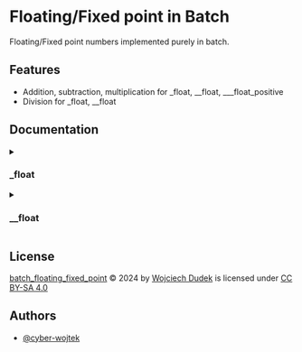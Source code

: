 
# Floating/Fixed point in Batch  

Floating/Fixed point numbers implemented purely in batch.


## Features

- Addition, subtraction, multiplication for _float, __float, ___float_positive
- Division for _float, __float



## Documentation
<details>
<summary><h3>_float</h3></summary>
<details>
<summary><h4>float</h4></summary>
The `float` function initializes a floating-point variable with a specified name and value, combining both an integer and fractional part.

Syntax:
```cmd
call :float name <whole_part> <[numerator]> <[denominator]>
```
Parameters:

- `name`        (string):  The name of the floating-point variable.
- `whole_part`  (integer): The whole number part of the value.
- `numerator`   (integer, optional): The numerator of the fractional part.
- `denominator` (integer, optional): The denominator of the fractional part.

Result: <br>
`name` floating-point variable will contain the value.

Description: <br>
This function creates a floating-point variable by combining the whole part and fractional part, calculated as:
$` \text{data}=\text{whole\_part}*32768+\frac{\text{numerator}*32768}{\text{denominator}} `$

</details>
<details>
<summary><h4>float_add</h4></summary>
The `float_add` function adds one floating-point variable to another.

Syntax:
```cmd
call :float_add first second [to]
```

Parameters:
- `first`       (string):  The name of the first floating-point variable to add (addend). If no result variable is provided, this will be updated with the result.
- `second`      (string):  The name of the second floating-point variable to add (addend).
- `to`          (string, optional):  The name of the resulting floating-point variable that will hold the sum. If not provided, `first` will be updated with the result.

Result: <br>
`to` will contain the result if provided, `first` otherwise.

Description: <br>
This function adds the value of the second floating-point variable to the first and stores the result in the variable specified by to. If no result variable (to) is provided, first will be updated with the result.

#### `float_subtract`
The float_subtract function subtracts one floating-point variable from another.

Syntax:

```cmd
call :float_subtract first second [to]
```

Parameters:
- `first` (string): The name of the first floating-point variable (minuend). If no result variable is provided, this will be updated with the result.
- `second` (string): The name of the second floating-point variable (subtrahend).
- `to` (optional, string): The name of the resulting floating-point variable that will hold the difference. If not provided, `first` will be updated with the result.

Result: <br>
`to` will contain the result if provided, `first` otherwise.

Description: <br>
This function subtracts the value of the second floating-point variable from the first and stores the result in the variable specified by to. If no result variable (to) is provided, first will be updated with the result.
</details>
<details>
<summary><h4>float_multiply</h4></summary>
The float_multiply function multiplies one floating-point variable by another.

Syntax:
```cmd
call :float_multiply first second [to]
```
Parameters:
- `first` (string): The name of the first floating-point variable (multiplicand). If no result variable is provided, this will be updated with the result.
- `second` (string): The name of the second floating-point variable (multiplier).
- `to` (optional, string): The name of the resulting floating-point variable that will hold the product. If not provided, `first` will be updated with the result.

Result: <br>
`to` will contain the result if provided, `first` otherwise.

Description: This function multiplies the values of the first and second floating-point variables and stores the result in the variable specified by to. If no result variable (to) is provided, first will be updated with the result.
</details>
<details>
<summary><h4>float_divide</h4></summary>
The float_divide function divides one floating-point variable by another.

Syntax:
```cmd
call :float_divide first second [to]
```

Parameters:
- `first` (string): The name of the first floating-point variable (dividend). If no result variable is provided, this will be updated with the result.
- `second` (string): The name of the second floating-point variable (divisor).
- `to` (optional, string): The name of the resulting floating-point variable that will hold the quotient. If not provided, `first` will be updated with the result.

Result: <br>
`to` will contain the result if provided, `first` otherwise.

Description: <br>
This function divides the value of the first floating-point variable by the value of the second floating-point variable and stores the result in the variable specified by to. If no result variable (to) is provided, first will be updated with the result.
</details>
<details>
<summary><h4>float_display</h4></summary>
The float_display function displays floating-point variable.

Syntax:
```cmd
call :float_display name
```

Parameters:
- `name` (string): The name of the floating-point variable to display.

Result: <br>
None.

Description: <br>
This function displays the value of the floating-point variable.
</details>
<details>
<summary><h4>float_display_nnl</h4></summary>
The float_display_nnl function displays floating-point variable without appending newline.

Syntax:
```cmd
call :float_display_nnl name
```

Parameters:
- `name` (string): The name of the floating-point variable to display.

Description: <br>
This function displays the value of the floating-point variable without appending newline.
</details>
<details>
<summary><h4>float_extract</h4></summary>
The float_extract function extracts floating-point variable to the provided variables.

Syntax:
```cmd
call :float_extract name dest_whole dest_frac
```

Parameters:
- `name` (string): The name of the floating-point variable to display extract.
- `dest_whole` (string): The name of variable to extract the whole part to.
- `dest_frac` (string): The name of variable to extract the fractional part to.

Result: <br>
`dest_frac` and `dest_whole` will contain the result.

Description: <br>
This function extracts the value of the floating-point variable to the provided ones.
</details>
<details>
<summary><h4>float_extract_whole</h4></summary>
The float_extract_whole function extracts whole part of floating-point variable to provided variable.

Syntax:
```cmd
call :float_extract_whole name dest
```

Parameters:
- `name` (string): The name of the floating-point variable to display extract.
- `dest` (string): The name of variable to extract the whole part to.

Result: <br>
`dest` will contain the result.

Description: <br>
This function extracts the value of the whole part of the floating-point variable to provided one.
</details>
<details>
<summary><h4>float_extract_fraction</h4></summary>
The float_extract_fraction function extracts fractional part of floating-point variable to provided variable.

Syntax:
```cmd
call :float_extract_fraction name dest
```

Parameters:
- `name` (string): The name of the floating-point variable to display extract.
- `dest` (string): The name of variable to extract the fractional part to.

Description: <br>
This function extracts the value of the fractional part of the floating-point variable to provided one.
</details>
<details>
<summary><h4>float_compare</h4></summary>
The float_compare function compares one floating-point variable to another.

Syntax:
```cmd
call :float_compare first second
```

Parameters:
- `first` (string): The name of the first floating-point variable
- `second` (string): The name of the second floating-point variable.

Result: <br>
`errorlevel` will contain the result of the comparison: 1 if greater, 0 if equal, -1 if less.

Description: <br>
This function compares the value of the first floating-point variable to the value of the second floating-point variable and stores the result in `errorlevel`: 1 if greater, 0 if equal, -1 if less.
</details>
<details>
<summary><h4>float_compare_greater</h4></summary>
The float_compare function compares one floating-point variable to another.

Syntax:
```cmd
call :float_compare_greater first second
```

Parameters:
- `first` (string): The name of the first floating-point variable
- `second` (string): The name of the second floating-point variable.

Result: <br>
`errorlevel` will contain the result of the comparison: 1 if greater, 0 otherwise.

Description: <br>
This function compares the value of the first floating-point variable to the value of the second floating-point variable and stores the result in `errorlevel`: 1 if greater, 0 otherwise.
</details>
<details>
<summary><h4>float_compare_less</h4></summary>
The float_compare function compares one floating-point variable to another.

Syntax:
```cmd
call :float_compare_less first second
```

Parameters:
- `first` (string): The name of the first floating-point variable
- `second` (string): The name of the second floating-point variable.

Result: <br>
`errorlevel` will contain the result of the comparison: 1 if less, 0 otherwise.

Description: <br>
This function compares the value of the first floating-point variable to the value of the second floating-point variable and stores the result in `errorlevel`: 1 if less, 0 otherwise.
</details>
<details>
<summary><h4>float_compare_equal</h4></summary>
The float_compare function compares one floating-point variable to another.

Syntax:
```cmd
call :float_compare_equal first second
```

Parameters:
- `first` (string): The name of the first floating-point variable
- `second` (string): The name of the second floating-point variable.

Result: <br>
`errorlevel` will contain the result of the comparison: 1 if equal, 0 otherwise.

Description: <br>
This function compares the value of the first floating-point variable to the value of the second floating-point variable and stores the result in `errorlevel`: 1 if equal, 0 otherwise.
</details>
<details>
<summary><h4>float_compare_greater_or_equal</h4></summary>
The float_compare function compares one floating-point variable to another.

Syntax:
```cmd
call :float_compare_greater_or_equal first second
```

Parameters:
- `first` (string): The name of the first floating-point variable
- `second` (string): The name of the second floating-point variable.

Result: <br>
`errorlevel` will contain the result of the comparison: 1 if greater or equal, 0 otherwise.

Description: <br>
This function compares the value of the first floating-point variable to the value of the second floating-point variable and stores the result in errorlevel: 1 if greater or equal, 0 otherwise.
</details>
<details>
<summary><h4>float_compare_less_or_equal</h4></summary>
The float_compare function compares one floating-point variable to another.

Syntax:
```cmd
call :float_compare_less_or_equal first second
```

Parameters:
- `first` (string): The name of the first floating-point variable
- `second` (string): The name of the second floating-point variable.

Result: <br>
`errorlevel` will contain the result of the comparison: 1 if less or equal, 0 otherwise.

Description: <br>
This function compares the value of the first floating-point variable to the value of the second floating-point variable and stores the result in errorlevel: 1 if greater or equal, 0 otherwise.
</details>
<details>
<summary><h4>float_compare_not_equal</h4></summary>
The float_compare function compares one floating-point variable to another.

Syntax:
```cmd
call :float_compare_not_equal first second
```

Parameters:
- `first` (string): The name of the first floating-point variable
- `second` (string): The name of the second floating-point variable.

Result: <br>
`errorlevel` will contain the result of the comparison: 1 if not equal, 0 otherwise.

Description: <br>
This function compares the value of the first floating-point variable to the value of the second floating-point variable and stores the result in errorlevel: 1 if not equal, 0 otherwise.
</details>
</details>
<details>
<summary><h3>__float</h3></summary>
<details>
<summary><h4>float</h4></summary>
The `float` function initializes a floating-point variable with a specified name and value, combining both an integer and fractional part.

Syntax:
```cmd
call :float name <whole_part> <[numerator]> <[denominator]>
```
Parameters:

- `name`        (string):  The name of the floating-point variable.
- `whole_part`  (integer): The whole number part of the value.
- `numerator`   (integer, optional): The numerator of the fractional part.
- `denominator` (integer, optional): The denominator of the fractional part.

Result: <br>
`name` floating-point variable will contain the value.

Description: <br>
This function creates a floating-point variable by combining the whole part and fractional part, calculated as:
$` \text{data}=\text{whole\_part}*32768+\frac{\text{numerator}*32768}{\text{denominator}} `$

</details>
<details>
<summary><h4>float_add</h4></summary>
The `float_add` function adds one floating-point variable to another.

Syntax:
```cmd
call :float_add first second [to]
```

Parameters:
- `first`       (string):  The name of the first floating-point variable to add (addend). If no result variable is provided, this will be updated with the result.
- `second`      (string):  The name of the second floating-point variable to add (addend).
- `to`          (string, optional):  The name of the resulting floating-point variable that will hold the sum. If not provided, `first` will be updated with the result.

Result: <br>
`to` will contain the result if provided, `first` otherwise.

Description: <br>
This function adds the value of the second floating-point variable to the first and stores the result in the variable specified by to. If no result variable (to) is provided, first will be updated with the result.

#### `float_subtract`
The float_subtract function subtracts one floating-point variable from another.

Syntax:

```cmd
call :float_subtract first second [to]
```

Parameters:
- `first` (string): The name of the first floating-point variable (minuend). If no result variable is provided, this will be updated with the result.
- `second` (string): The name of the second floating-point variable (subtrahend).
- `to` (optional, string): The name of the resulting floating-point variable that will hold the difference. If not provided, `first` will be updated with the result.

Result: <br>
`to` will contain the result if provided, `first` otherwise.

Description: <br>
This function subtracts the value of the second floating-point variable from the first and stores the result in the variable specified by to. If no result variable (to) is provided, first will be updated with the result.
</details>
<details>
<summary><h4>float_multiply</h4></summary>
The float_multiply function multiplies one floating-point variable by another.

Syntax:
```cmd
call :float_multiply first second [to]
```
Parameters:
- `first` (string): The name of the first floating-point variable (multiplicand). If no result variable is provided, this will be updated with the result.
- `second` (string): The name of the second floating-point variable (multiplier).
- `to` (optional, string): The name of the resulting floating-point variable that will hold the product. If not provided, `first` will be updated with the result.

Result: <br>
`to` will contain the result if provided, `first` otherwise.

Description: This function multiplies the values of the first and second floating-point variables and stores the result in the variable specified by to. If no result variable (to) is provided, first will be updated with the result.
</details>
<details>
<summary><h4>float_divide</h4></summary>
The float_divide function divides one floating-point variable by another.

Syntax:
```cmd
call :float_divide first second [to]
```

Parameters:
- `first` (string): The name of the first floating-point variable (dividend). If no result variable is provided, this will be updated with the result.
- `second` (string): The name of the second floating-point variable (divisor).
- `to` (optional, string): The name of the resulting floating-point variable that will hold the quotient. If not provided, `first` will be updated with the result.

Result: <br>
`to` will contain the result if provided, `first` otherwise.

Description: <br>
This function divides the value of the first floating-point variable by the value of the second floating-point variable and stores the result in the variable specified by to. If no result variable (to) is provided, first will be updated with the result.
</details>
<details>
<summary><h4>float_display</h4></summary>
The float_display function displays floating-point variable.

Syntax:
```cmd
call :float_display name
```

Parameters:
- `name` (string): The name of the floating-point variable to display.

Result: <br>
None.

Description: <br>
This function displays the value of the floating-point variable.
</details>
<details>
<summary><h4>float_display_decimal</h4></summary>
The float_display_decimal function displays floating-point variable in decimal form.

Syntax:
```cmd
call :float_display_decimal name
```

Parameters:
- `name` (string): The name of the floating-point variable to display.

Result: <br>
None.

Description: <br>
This function displays the value of the floating-point variable in decimal form.
</details>
<details>
<summary><h4>float_display_nnl</h4></summary>
The float_display_nnl function displays floating-point variable without appending newline.

Syntax:
```cmd
call :float_display_nnl name
```

Parameters:
- `name` (string): The name of the floating-point variable to display.

Description: <br>
This function displays the value of the floating-point variable without appending newline.
</details>
<details>
<summary><h4>float_display_decimal_nnl</h4></summary>
The float_display_decimal_nnl function displays floating-point variable without appending newline in decimal form.

Syntax:
```cmd
call :float_display_nnl name
```

Parameters:
- `name` (string): The name of the floating-point variable to display.

Description: <br>
This function displays the value of the floating-point variable without appending newline in decimal form.
</details>
<details>
<summary><h4>float_extract</h4></summary>
The float_extract function extracts floating-point variable to the provided variables.

Syntax:
```cmd
call :float_extract name dest_whole dest_frac
```

Parameters:
- `name` (string): The name of the floating-point variable to display extract.
- `dest_whole` (string): The name of variable to extract the whole part to.
- `dest_frac` (string): The name of variable to extract the fractional part to.

Result: <br>
`dest_frac` and `dest_whole` will contain the result.

Description: <br>
This function extracts the value of the floating-point variable to the provided ones.
</details>
<details>
<summary><h4>float_extract_whole</h4></summary>
The float_extract_whole function extracts whole part of floating-point variable to provided variable.

Syntax:
```cmd
call :float_extract_whole name dest
```

Parameters:
- `name` (string): The name of the floating-point variable to display extract.
- `dest` (string): The name of variable to extract the whole part to.

Result: <br>
`dest` will contain the result.

Description: <br>
This function extracts the value of the whole part of the floating-point variable to provided one.
</details>
<details>
<summary><h4>float_extract_fraction</h4></summary>
The float_extract_fraction function extracts fractional part of floating-point variable to provided variable.

Syntax:
```cmd
call :float_extract_fraction name dest
```

Parameters:
- `name` (string): The name of the floating-point variable to display extract.
- `dest` (string): The name of variable to extract the fractional part to.

Description: <br>
This function extracts the value of the fractional part of the floating-point variable to provided one.
</details>
<details>
<summary><h4>float_compare</h4></summary>
The float_compare function compares one floating-point variable to another.

Syntax:
```cmd
call :float_compare first second
```

Parameters:
- `first` (string): The name of the first floating-point variable
- `second` (string): The name of the second floating-point variable.

Result: <br>
`errorlevel` will contain the result of the comparison: 1 if greater, 0 if equal, -1 if less.

Description: <br>
This function compares the value of the first floating-point variable to the value of the second floating-point variable and stores the result in `errorlevel`: 1 if greater, 0 if equal, -1 if less.
</details>
<details>
<summary><h4>float_compare_greater</h4></summary>
The float_compare function compares one floating-point variable to another.

Syntax:
```cmd
call :float_compare_greater first second
```

Parameters:
- `first` (string): The name of the first floating-point variable
- `second` (string): The name of the second floating-point variable.

Result: <br>
`errorlevel` will contain the result of the comparison: 1 if greater, 0 otherwise.

Description: <br>
This function compares the value of the first floating-point variable to the value of the second floating-point variable and stores the result in `errorlevel`: 1 if greater, 0 otherwise.
</details>
<details>
<summary><h4>float_compare_less</h4></summary>
The float_compare function compares one floating-point variable to another.

Syntax:
```cmd
call :float_compare_less first second
```

Parameters:
- `first` (string): The name of the first floating-point variable
- `second` (string): The name of the second floating-point variable.

Result: <br>
`errorlevel` will contain the result of the comparison: 1 if less, 0 otherwise.

Description: <br>
This function compares the value of the first floating-point variable to the value of the second floating-point variable and stores the result in `errorlevel`: 1 if less, 0 otherwise.
</details>
<details>
<summary><h4>float_compare_equal</h4></summary>
The float_compare function compares one floating-point variable to another.

Syntax:
```cmd
call :float_compare_equal first second
```

Parameters:
- `first` (string): The name of the first floating-point variable
- `second` (string): The name of the second floating-point variable.

Result: <br>
`errorlevel` will contain the result of the comparison: 1 if equal, 0 otherwise.

Description: <br>
This function compares the value of the first floating-point variable to the value of the second floating-point variable and stores the result in `errorlevel`: 1 if equal, 0 otherwise.
</details>
<details>
<summary><h4>float_compare_greater_or_equal</h4></summary>
The float_compare function compares one floating-point variable to another.

Syntax:
```cmd
call :float_compare_greater_or_equal first second
```

Parameters:
- `first` (string): The name of the first floating-point variable
- `second` (string): The name of the second floating-point variable.

Result: <br>
`errorlevel` will contain the result of the comparison: 1 if greater or equal, 0 otherwise.

Description: <br>
This function compares the value of the first floating-point variable to the value of the second floating-point variable and stores the result in errorlevel: 1 if greater or equal, 0 otherwise.
</details>
<details>
<summary><h4>float_compare_less_or_equal</h4></summary>
The float_compare function compares one floating-point variable to another.

Syntax:
```cmd
call :float_compare_less_or_equal first second
```

Parameters:
- `first` (string): The name of the first floating-point variable
- `second` (string): The name of the second floating-point variable.

Result: <br>
`errorlevel` will contain the result of the comparison: 1 if less or equal, 0 otherwise.

Description: <br>
This function compares the value of the first floating-point variable to the value of the second floating-point variable and stores the result in errorlevel: 1 if greater or equal, 0 otherwise.
</details>
<details>
<summary><h4>float_compare_not_equal</h4></summary>
The float_compare function compares one floating-point variable to another.

Syntax:
```cmd
call :float_compare_not_equal first second
```

Parameters:
- `first` (string): The name of the first floating-point variable
- `second` (string): The name of the second floating-point variable.

Result: <br>
`errorlevel` will contain the result of the comparison: 1 if not equal, 0 otherwise.

Description: <br>
This function compares the value of the first floating-point variable to the value of the second floating-point variable and stores the result in errorlevel: 1 if not equal, 0 otherwise.
</details>
</details>

## License

[batch_floating_fixed_point](https://github.com/cyber-wojtek/batch_floating_fixed_point) © 2024 by [Wojciech Dudek](https://github.com/cyber-wojtek) is licensed under [CC BY-SA 4.0](https://creativecommons.org/licenses/by-sa/4.0/?ref=chooser-v1) 

## Authors

- [@cyber-wojtek](https://www.github.com/cyber-wojtek)

